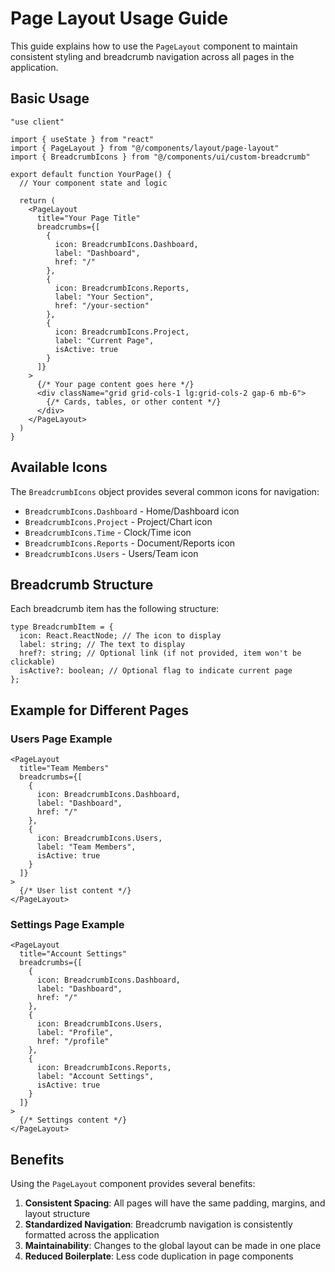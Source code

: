 # Page Layout Usage Guide

This guide explains how to use the `PageLayout` component to maintain consistent styling and breadcrumb navigation across all pages in the application.

## Basic Usage

```tsx
"use client"

import { useState } from "react"
import { PageLayout } from "@/components/layout/page-layout"
import { BreadcrumbIcons } from "@/components/ui/custom-breadcrumb"

export default function YourPage() {
  // Your component state and logic

  return (
    <PageLayout 
      title="Your Page Title"
      breadcrumbs={[
        {
          icon: BreadcrumbIcons.Dashboard,
          label: "Dashboard",
          href: "/"
        },
        {
          icon: BreadcrumbIcons.Reports,
          label: "Your Section",
          href: "/your-section"
        },
        {
          icon: BreadcrumbIcons.Project,
          label: "Current Page",
          isActive: true
        }
      ]}
    >
      {/* Your page content goes here */}
      <div className="grid grid-cols-1 lg:grid-cols-2 gap-6 mb-6">
        {/* Cards, tables, or other content */}
      </div>
    </PageLayout>
  )
}
```

## Available Icons

The `BreadcrumbIcons` object provides several common icons for navigation:

- `BreadcrumbIcons.Dashboard` - Home/Dashboard icon
- `BreadcrumbIcons.Project` - Project/Chart icon
- `BreadcrumbIcons.Time` - Clock/Time icon
- `BreadcrumbIcons.Reports` - Document/Reports icon
- `BreadcrumbIcons.Users` - Users/Team icon

## Breadcrumb Structure

Each breadcrumb item has the following structure:

```tsx
type BreadcrumbItem = {
  icon: React.ReactNode; // The icon to display
  label: string; // The text to display
  href?: string; // Optional link (if not provided, item won't be clickable)
  isActive?: boolean; // Optional flag to indicate current page
};
```

## Example for Different Pages

### Users Page Example

```tsx
<PageLayout 
  title="Team Members"
  breadcrumbs={[
    {
      icon: BreadcrumbIcons.Dashboard,
      label: "Dashboard",
      href: "/"
    },
    {
      icon: BreadcrumbIcons.Users,
      label: "Team Members",
      isActive: true
    }
  ]}
>
  {/* User list content */}
</PageLayout>
```

### Settings Page Example

```tsx
<PageLayout 
  title="Account Settings"
  breadcrumbs={[
    {
      icon: BreadcrumbIcons.Dashboard,
      label: "Dashboard",
      href: "/"
    },
    {
      icon: BreadcrumbIcons.Users,
      label: "Profile",
      href: "/profile"
    },
    {
      icon: BreadcrumbIcons.Reports,
      label: "Account Settings",
      isActive: true
    }
  ]}
>
  {/* Settings content */}
</PageLayout>
```

## Benefits

Using the `PageLayout` component provides several benefits:

1. **Consistent Spacing**: All pages will have the same padding, margins, and layout structure
2. **Standardized Navigation**: Breadcrumb navigation is consistently formatted across the application
3. **Maintainability**: Changes to the global layout can be made in one place
4. **Reduced Boilerplate**: Less code duplication in page components 